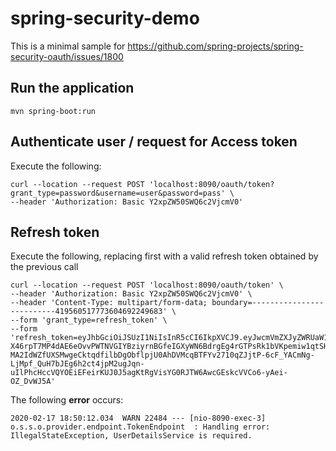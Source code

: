 # spring-security-demo
This is a minimal sample for https://github.com/spring-projects/spring-security-oauth/issues/1800

## Run the application

`mvn spring-boot:run`

## Authenticate user / request for Access token
Execute the following:
```
curl --location --request POST 'localhost:8090/oauth/token?grant_type=password&username=user&password=pass' \
--header 'Authorization: Basic Y2xpZW50SWQ6c2VjcmV0'
```
## Refresh token
Execute the following, replacing first with a valid refresh token obtained by the previous call
```
curl --location --request POST 'localhost:8090/oauth/token' \
--header 'Authorization: Basic Y2xpZW50SWQ6c2VjcmV0' \
--header 'Content-Type: multipart/form-data; boundary=--------------------------419560517773604692249683' \
--form 'grant_type=refresh_token' \
--form 'refresh_token=eyJhbGciOiJSUzI1NiIsInR5cCI6IkpXVCJ9.eyJwcmVmZXJyZWRUaW1lem9uZSI6IkdNVCArMiIsInVzZXJfbmFtZSI6ImttYW5kYWxhcyIsInNjb3BlIjpbInJlYWQiLCJ3cml0ZSJdLCJvcmdhbml6YXRpb24iOiJrbWFuZGFsYXNNYW5kYWxhcyBTLkEuIiwiYXRpIjoiYzc0YjNhNmUtMmIzMS00NGNmLWJkMWItOTg2MjE1MDkxMzhiIiwiZXhwIjoxNTg0NTM3NDA0LCJkZWZhdWx0UHJvamVjdElkIjoxMDAxLCJhdXRob3JpdGllcyI6WyJST0xFX0FETUlOIl0sImp0aSI6IjY4NmZjYmNkLTM2ODgtNDczZC1hZTgwLTljZmZiOTIxMDYxOCIsInVubGltaXRlZENhdGVnb3J5QWNjZXNzIjp0cnVlLCJjbGllbnRfaWQiOiJjbGllbnRJZCJ9.VnR1EEyrGewX5a8j01Cp4psyZG9bmYadRqbrQHHY4ArRiqyaNgG6e9lNHU8Ylcpk5zNpEeOeKTjhoO7esQdynyKviaTdygRQuwAd-X46rpT7MP4dAE6eOvvPWTNVGIYBziyrnBGfeIGXyWN6BdrgEg4rGTPsRk1bVKpemiw1qtSH-MA2IdWZfUXSMwgeCktqdfilbDgObflpjU0AhDVMcqBTFYv2710qZJjtP-6cF_YACmNg-LjMpf_QuH7bJEg6h2ct4jpM2ugJqn-uIlPhcHccVQYOEiEFeirKUJ0J5agKtRgVisYG0RJTW6AwcGEskcVVCo6-yAei-OZ_DvWJ5A'
```

The following **error** occurs:

```
2020-02-17 18:50:12.034  WARN 22484 --- [nio-8090-exec-3] o.s.s.o.provider.endpoint.TokenEndpoint  : Handling error: IllegalStateException, UserDetailsService is required.
```

